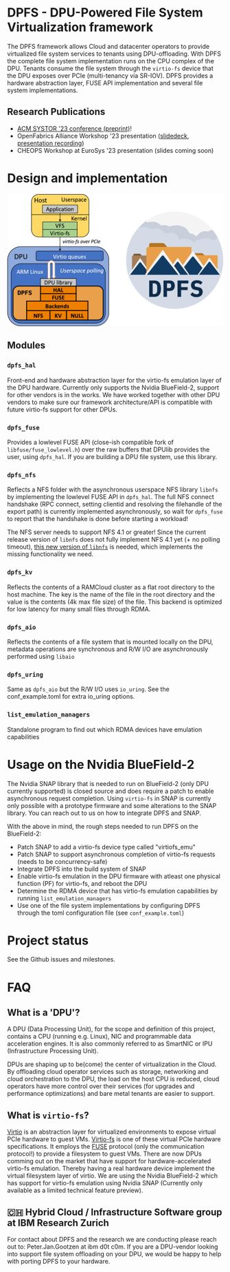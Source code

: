 # DPFS - **D**PU-**P**owered **F**ile **S**ystem Virtualization framework
The DPFS framework allows Cloud and datacenter operators to provide virtualized file system services to tenants using DPU-offloading.
With DPFS the complete file system implementation runs on the CPU complex of the DPU. Tenants consume the file system through the `virtio-fs` device that the DPU exposes over PCIe (multi-tenancy via SR-IOV).
DPFS provides a hardware abstraction layer, FUSE API implementation and several file system implementations.

## Research Publications
* [ACM SYSTOR '23 conference (preprint)](DPFS_systor23_preprint.pdf)!
* OpenFabrics Alliance Workshop '23 presentation ([slidedeck](https://www.openfabrics.org/wp-content/uploads/2023-workshop/2023-workshop-presentations/day-3/303_PGootzen.pdf), [presentation recording](https://youtu.be/2cTxELxCG_g))
* CHEOPS Workshop at EuroSys '23 presentation (slides coming soon)


# Design and implementation
![DPU virtio-fs architecture diagram](arch.png "DPFS architecture diagram")
## Modules
### `dpfs_hal`
Front-end and hardware abstraction layer for the virtio-fs emulation layer of the DPU hardware. Currently only supports the Nvidia BlueField-2, support for other vendors is in the works.
We have worked together with other DPU vendors to make sure our framework architecture/API is compatible with future virtio-fs support for other DPUs.

### `dpfs_fuse`
Provides a lowlevel FUSE API (close-ish compatible fork of `libfuse/fuse_lowlevel.h`) over the raw buffers that DPUlib provides the user, using `dpfs_hal`. If you are building a DPU file system, use this library.

### `dpfs_nfs`
Reflects a NFS folder with the asynchronous userspace NFS library `libnfs` by implementing the lowlevel FUSE API in `dpfs_hal`. The full NFS connect handshake (RPC connect, setting clientid and resolving the filehandle of the export path) is currently implemented asynchronously, so wait for `dpfs_fuse` to report that the handshake is done before starting a workload!

The NFS server needs to support NFS 4.1 or greater!
Since the current release version of `libnfs` does not fully implement NFS 4.1 yet (+ no polling timeout), [this new version of `libnfs`](https://github.com/sahlberg/libnfs/commit/7e91d041c74ee33f48fc81465aa97d6610772890) is needed, which implements the missing functionality we need.

### `dpfs_kv`
Reflects the contents of a RAMCloud cluster as a flat root directory to the host machine. The key is the name of the file in the root directory and the value is the contents (4k max file size) of the file. This backend is optimized for low latency for many small files through RDMA.

### `dpfs_aio`
Reflects the contents of a file system that is mounted locally on the DPU, metadata operations are synchronous and R/W I/O are asynchronously performed using `libaio`

### `dpfs_uring`
Same as `dpfs_aio` but the R/W I/O uses `io_uring`. See the conf_example.toml for extra io_uring options.

### `list_emulation_managers`
Standalone program to find out which RDMA devices have emulation capabilities

# Usage on the Nvidia BlueField-2
The Nvidia SNAP library that is needed to run on BlueField-2 (only DPU currently supported) is closed source and does require a patch to enable asynchronous request completion.
Using `virtio-fs` in SNAP is currently only possible with a prototype firmware and some alterations to the SNAP library. You can reach out to us on how to integrate DPFS and SNAP.

With the above in mind, the rough steps needed to run DPFS on the BlueField-2:
* Patch SNAP to add a virtio-fs device type called "virtiofs_emu"
* Patch SNAP to support asynchronous completion of virtio-fs requests (needs to be concurrency-safe)
* Integrate DPFS into the build system of SNAP
* Enable virtio-fs emulation in the DPU firmware with atleast one physical function (PF) for virtio-fs, and reboot the DPU
* Determine the RDMA device that has virtio-fs emulation capabilities by running `list_emulation_managers`
* Use one of the file system implementations by configuring DPFS through the toml configuration file (see `conf_example.toml`)

# Project status
See the Github issues and milestones.

# FAQ
## What is a 'DPU'?
A DPU (Data Processing Unit), for the scope and definition of this project, contains a CPU (running e.g. Linux), NIC and programmable data acceleration engines. It is also commonly referred to as SmartNIC or IPU (Infrastructure Processing Unit).

DPUs are shaping up to be(come) the center of virtualization in the Cloud. By offloading cloud operator services such as storage, networking and cloud orchestration to the DPU,
the load on the host CPU is reduced, cloud operators have more control over their services (for upgrades and performance optimizations) and bare metal tenants are easier to support.

## What is `virtio-fs`?
[Virtio](https://developer.ibm.com/articles/l-virtio) is an abstraction layer for virtualized environments to expose virtual PCIe hardware to guest VMs.
[Virtio-fs](https://www.kernel.org/doc/html/latest/filesystems/virtiofs.html) is one of these virtual PCIe hardware specifications.
It employs the [FUSE](https://www.kernel.org/doc/html/latest/filesystems/fuse.html) protocol (only the communication protocol!) to provide a filesystem to guest VMs.
There are now DPUs comming out on the market that have support for hardware-accelerated virtio-fs emulation. Thereby having a real hardware device implement the virtual filesystem layer of virtio.
We are using the Nvidia BlueField-2 which has support for virtio-fs emulation using Nvidia SNAP (Currently only available as a limited technical feature preview).

## :switzerland: Hybrid Cloud / Infrastructure Software group at IBM Research Zurich
For contact about DPFS and the research we are conducting please reach out to: Peter.Jan.Gootzen at ibm d0t c0m. If you are a DPU-vendor looking into support file system offloading on your DPU, we would be happy to help with porting DPFS to your hardware.
